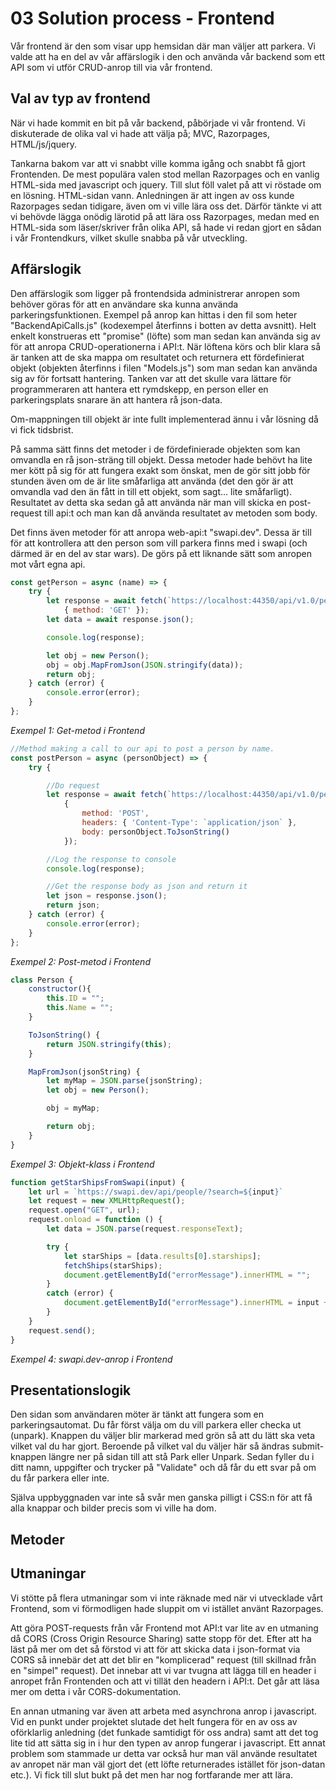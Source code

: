 # 03 Solution process - Frontend

Vår frontend är den som visar upp hemsidan där man väljer att parkera. Vi valde att ha en del av vår affärslogik i den och använda vår backend som ett API som vi utför CRUD-anrop till via vår frontend.

## Val av typ av frontend

När vi hade kommit en bit på vår backend, påbörjade vi vår frontend. Vi diskuterade de olika val vi hade att välja på; MVC, Razorpages, HTML/js/jquery.

Tankarna  bakom var att vi snabbt ville komma igång och snabbt få gjort Frontenden. De mest populära valen stod mellan Razorpages och en vanlig HTML-sida med  javascript och jquery. Till slut föll valet på att vi röstade om en lösning. HTML-sidan vann. Anledningen är att ingen av oss kunde Razorpages sedan tidigare, även om vi ville lära oss det. Därför tänkte vi att vi behövde lägga onödig lärotid på att lära oss Razorpages,  medan med en HTML-sida som läser/skriver från olika API, så hade vi redan gjort en sådan i vår Frontendkurs, vilket skulle snabba på vår utveckling.

## Affärslogik

Den affärslogik som ligger på frontendsida administrerar anropen som behöver göras för att en användare ska kunna använda parkeringsfunktionen. Exempel på anrop kan hittas i den fil som heter "BackendApiCalls.js" (kodexempel återfinns i botten av detta avsnitt). Helt enkelt konstrueras ett "promise" (löfte) som man sedan kan använda sig av för att anropa CRUD-operationerna i API:t. När löftena körs och blir klara så är tanken att de ska mappa om resultatet och returnera ett fördefinierat objekt (objekten återfinns i filen "Models.js") som man sedan kan använda sig av för fortsatt hantering. Tanken var att det skulle vara lättare för programmeraren att hantera ett rymdskepp, en person eller en parkeringsplats snarare än att hantera rå json-data. 

Om-mappningen till objekt är inte fullt implementerad ännu i vår lösning då vi fick tidsbrist.

På samma sätt finns det metoder i de fördefinierade  objekten som kan omvandla en rå json-sträng till objekt. Dessa metoder hade behövt ha lite mer kött på sig för att fungera exakt som önskat, men de gör sitt jobb för stunden även om de är lite småfarliga att använda (det den gör är att omvandla vad den än fått in till ett objekt, som sagt... lite småfarligt). Resultatet av detta ska sedan gå att använda när man vill skicka en post-request till api:t och man kan då använda resultatet av metoden som body.

Det finns även metoder för att anropa web-api:t "swapi.dev". Dessa är till för att kontrollera att den person som vill parkera finns med i swapi (och därmed är en del av star wars). De görs på ett liknande sätt som anropen mot vårt egna api.



```javascript
const getPerson = async (name) => {
    try {
        let response = await fetch(`https://localhost:44350/api/v1.0/person/${name}`,
            { method: 'GET' });
        let data = await response.json();

        console.log(response);

        let obj = new Person();
        obj = obj.MapFromJson(JSON.stringify(data));
        return obj;
    } catch (error) {
        console.error(error);
    }
};
```

*Exempel 1: Get-metod i Frontend*



```javascript
//Method making a call to our api to post a person by name.
const postPerson = async (personObject) => {
    try {

        //Do request
        let response = await fetch(`https://localhost:44350/api/v1.0/person`,
            {
                method: 'POST',
                headers: { 'Content-Type': `application/json` },
                body: personObject.ToJsonString()
            });

        //Log the response to console
        console.log(response);

        //Get the response body as json and return it
        let json = response.json();
        return json;
    } catch (error) {
        console.error(error);
    }
};
```

*Exempel 2: Post-metod i Frontend*



```javascript
class Person {
    constructor(){
        this.ID = "";
        this.Name = "";
    }

    ToJsonString() {
        return JSON.stringify(this);
    }

    MapFromJson(jsonString) {
        let myMap = JSON.parse(jsonString);        
        let obj = new Person();

        obj = myMap;

        return obj;        
    }
}
```

*Exempel 3: Objekt-klass i Frontend*



```javascript
function getStarShipsFromSwapi(input) {
    let url = `https://swapi.dev/api/people/?search=${input}`
    let request = new XMLHttpRequest();
    request.open("GET", url);
    request.onload = function () {
        let data = JSON.parse(request.responseText);

        try {
            let starShips = [data.results[0].starships];
            fetchShips(starShips);
            document.getElementById("errorMessage").innerHTML = "";
        }
        catch (error) {
            document.getElementById("errorMessage").innerHTML = input + ": " + "Are not allowed to use SpacePark";
        }
    }
    request.send();
}
```

*Exempel 4: swapi.dev-anrop i Frontend*



## Presentationslogik

Den sidan som användaren möter är tänkt att fungera som en parkeringsautomat. Du får först välja om du vill parkera eller checka ut (unpark). Knappen du väljer blir markerad med grön så att du lätt ska veta vilket val du har gjort. Beroende på vilket val du väljer här så ändras submit-knappen längre ner på sidan till att stå Park eller Unpark. Sedan fyller du i ditt namn, uppgifter och trycker på "Validate" och då får du ett svar på om du får parkera eller inte. 

Själva uppbyggnaden var inte så svår men ganska pilligt i CSS:n för att få alla knappar och bilder precis som vi ville ha dom.

## Metoder



## Utmaningar

Vi stötte på flera utmaningar som vi inte räknade med när vi utvecklade vårt Frontend, som vi förmodligen hade sluppit om vi istället använt Razorpages.

Att göra POST-requests från vår Frontend mot API:t var lite av en utmaning då CORS (Cross Origin Resource Sharing) satte stopp för det. Efter att ha läst på mer om det så förstod vi att för att skicka data i json-format via CORS så innebär det att det blir en "komplicerad" request (till skillnad från en "simpel" request). Det innebar att vi var tvugna att lägga till en header i anropet från Frontenden och att vi tillät den headern i API:t. Det går att läsa mer om detta i vår CORS-dokumentation.

En annan utmaning var även att arbeta med asynchrona anrop i javascript. Vid en punkt under projektet slutade det helt fungera för en av oss av oförklarlig anledning (det funkade samtidigt för oss andra) samt att det tog lite tid att sätta sig in i hur den typen av anrop fungerar i javascript. Ett annat problem som stammade ur detta var också hur man väl använde resultatet av anropet när man väl gjort det (ett löfte returnerades istället för json-datan etc.). Vi fick till slut bukt på det men har nog fortfarande mer att lära. 

